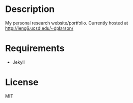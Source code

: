 # Description
My personal research website/portfolio. Currently hosted at http://ieng6.ucsd.edu/~dplarson/

# Requirements
- Jekyll

# License
MIT
